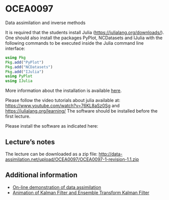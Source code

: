 # OCEA0097

Data assimilation and inverse methods

It is required that the students install Julia (https://julialang.org/downloads/). One should also install the packages PyPlot, NCDatasets and IJulia with the following commands to be executed inside the Julia command line interface:

```julia
using Pkg
Pkg.add("PyPlot")
Pkg.add("NCDatasets")
Pkg.add("IJulia")
using PyPlot
using IJulia
```

More information about the installation is available [here](https://github.com/gher-ulg/Documentation/wiki/Installing-Julia).

Please follow the video tutorials about julia available at: https://www.youtube.com/watch?v=76KL8aSz0Sg and https://julialang.org/learning/
The software should be installed before the first lecture. 


Please install the software as indicated here:

## Lecture’s notes

The lecture can be downloaded as a zip file: http://data-assimilation.net/upload/OCEA0097/OCEA0097-1-revision-1.1.zip

## Additional information

* [On-line demonstration of data assimilation](http://www.data-assimilation.net/Tools/AssimDemo/)
* [Animation of Kalman Filter and Ensemble Transform Kalman Filter](https://github.com/Alexander-Barth/DataAssim.jl)
